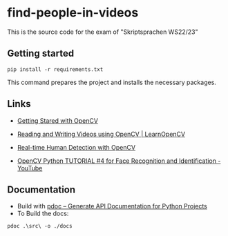 # find-people-in-videos

This is the source code for the exam of "Skriptsprachen WS22/23"

## Getting started

```shell
pip install -r requirements.txt
```

This command prepares the project and installs the necessary packages.

## Links

- [Getting Stared with OpenCV](https://learnopencv.com/getting-started-with-opencv/)

- [Reading and Writing Videos using OpenCV | LearnOpenCV](https://learnopencv.com/reading-and-writing-videos-using-opencv/)

- [Real-time Human Detection with OpenCV](https://thedatafrog.com/en/articles/human-detection-video/)

- [OpenCV Python TUTORIAL #4 for Face Recognition and Identification - YouTube](https://www.youtube.com/watch?v=PmZ29Vta7Vc)


## Documentation

- Build with [pdoc – Generate API Documentation for Python Projects](https://pdoc.dev/)
- To Build the docs:
  
```shell
pdoc .\src\ -o ./docs
```